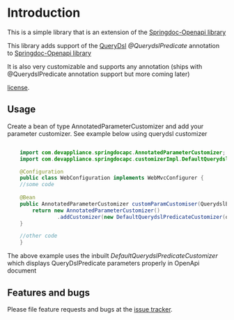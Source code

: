# Introduction

This is a simple library that is an extension of the [Springdoc-Openapi library](https://springdoc.org/)

This library adds support of the [QueryDsl](http://www.querydsl.com/) _@QuerydslPredicate_ annotation to [Springdoc-Openapi library](https://springdoc.org/)

It is also very customizable and supports any annotation (ships with @QuerydslPredicate annotation support but more coming later)

[license](https://github.com/gibahjoe/springdoc-param-customizer/blob/master/LICENSE).

## Usage

Create a bean of type AnnotatedParameterCustomizer and add your parameter customizer. See example below using querydsl customizer

```java

    import com.devappliance.springdocapc.AnnotatedParameterCustomizer;
    import com.devappliance.springdocapc.customizerImpl.DefaultQuerydslPredicateCustomizer;

    @Configuration
    public class WebConfiguration implements WebMvcConfigurer {
    //some code
    
    @Bean
    public AnnotatedParameterCustomizer customParamCustomiser(QuerydslBindingsFactory querydslBindingsFactory) {
        return new AnnotatedParameterCustomizer()
                .addCustomizer(new DefaultQuerydslPredicateCustomizer(querydslBindingsFactory));
    }

    //other code    
    }

```

The above example uses the inbuilt _DefaultQuerydslPredicateCustomizer_ which displays QueryDslPredicate parameters properly in OpenApi document

## Features and bugs

Please file feature requests and bugs at the [issue tracker][tracker].

[tracker]: https://github.com/gibahjoe/springdoc-param-customizer/issues
